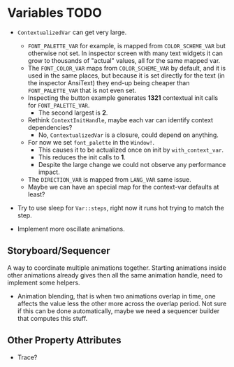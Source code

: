 # Variables TODO

* `ContextualizedVar` can get very large.
    - `FONT_PALETTE_VAR` for example, is mapped from `COLOR_SCHEME_VAR` but otherwise not set.
       In inspector screen with many text widgets it can grow to thousands of "actual" values, all for
       the same mapped var.
    - The `FONT_COLOR_VAR` maps from `COLOR_SCHEME_VAR` by default, and it is used in the same places,
      but because it is set directly for the text (in the inspector AnsiText) they end-up being cheaper
      than `FONT_PALETTE_VAR` that is not even set.
    - Inspecting the button example generates **1321** contextual init calls for `FONT_PALETTE_VAR`.
        - The second largest is **2**.
    - Rethink `ContextInitHandle`, maybe each var can identify context dependencies?
        - No, `ContextualizedVar` is a closure, could depend on anything.
    - For now we set `font_palette` in the `Window!`.
        - This causes it to be actualized once on init by `with_context_var`.
        - This reduces the init calls to **1**.
        - Despite the large change we could not observe any performance impact.
    - The `DIRECTION_VAR` is mapped from `LANG_VAR` same issue.
    - Maybe we can have an special map for the context-var defaults at least?

* Try to use sleep for `Var::steps`, right now it runs hot trying to match the step.
* Implement more oscillate animations.

## Storyboard/Sequencer

A way to coordinate multiple animations together. Starting animations inside other animations already gives then all the same animation handle, need to implement some helpers.

* Animation blending, that is when two animations overlap in time, one affects the value less the other more across the
 overlap period. Not sure if this can be done automatically, maybe we need a sequencer builder that computes this stuff.

## Other Property Attributes

* Trace?